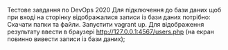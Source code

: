 Тестове завдання по DevOps 2020
Для підключення до бази даних щоб при вході  на сторінку відображалися записи із бази даних потрібно:
Скачати папки та файли.
Запустити vagrant up.
Для відображення результату ввести в браузері http://127.0.0.1:4567/users.php (на екран повинно вивести записи із бази даних);
